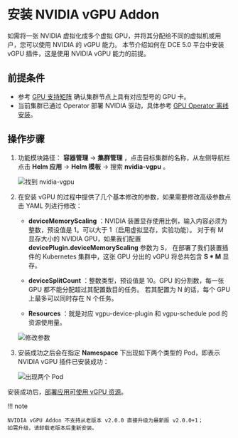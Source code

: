 # 安装 NVIDIA vGPU Addon

如需将一张 NVIDIA 虚拟化成多个虚拟 GPU，并将其分配给不同的虚拟机或用户，您可以使用 NVIDIA 的 vGPU 能力。
本节介绍如何在 DCE 5.0 平台中安装 vGPU 插件，这是使用 NVIDIA vGPU 能力的前提。
## 前提条件

- 参考 [GPU 支持矩阵](../../gpu_matrix.md) 确认集群节点上具有对应型号的 GPU 卡。
- 当前集群已通过 Operator 部署 NVIDIA 驱动，具体参考 [GPU Operator 离线安装](../install_nvidia_driver_of_operator.md)。

## 操作步骤

1. 功能模块路径： __容器管理__ -> __集群管理__ ，点击目标集群的名称，从左侧导航栏点击 __Helm 应用__ -> __Helm 模板__ -> 搜索 __nvidia-vgpu__ 。

    ![找到 nvidia-vgpu](https://docs.daocloud.io/daocloud-docs-images/docs/zh/docs/kpanda/user-guide/gpu/images/vgpu-addon.png)

2. 在安装 vGPU 的过程中提供了几个基本修改的参数，如果需要修改高级参数点击 YAML 列进行修改：

    - __deviceMemoryScaling__ ：NVIDIA 装置显存使用比例，输入内容必须为整数，预设值是 1。可以大于 1（启用虚拟显存，实验功能）。
      对于有 M 显存大小的 NVIDIA GPU，如果我们配置 __devicePlugin.deviceMemoryScaling__ 参数为 S，
      在部署了我们装置插件的 Kubernetes 集群中，这张 GPU 分出的 vGPU 将总共包含 __S * M__ 显存。

    - __deviceSplitCount__ ：整数类型，预设值是 10。GPU 的分割数，每一张 GPU 都不能分配超过其配置数目的任务。
      若其配置为 N 的话，每个 GPU 上最多可以同时存在 N 个任务。

    - __Resources__ ：就是对应 vgpu-device-plugin 和 vgpu-schedule pod 的资源使用量。

    ![修改参数](https://docs.daocloud.io/daocloud-docs-images/docs/zh/docs/kpanda/user-guide/gpu/images/vgpu-pararm.png)

3. 安装成功之后会在指定 __Namespace__ 下出现如下两个类型的 Pod，即表示 NVIDIA vGPU 插件已安装成功：

    ![出现两个 Pod](https://docs.daocloud.io/daocloud-docs-images/docs/zh/docs/kpanda/user-guide/gpu/images/vgpu-pod.png)

安装成功后，[部署应用可使用 vGPU 资源](vgpu_user.md)。

!!! note

    NVIDIA vGPU Addon 不支持从老版本 v2.0.0 直接升级为最新版 v2.0.0+1；
    如需升级，请卸载老版本后重新安装。
